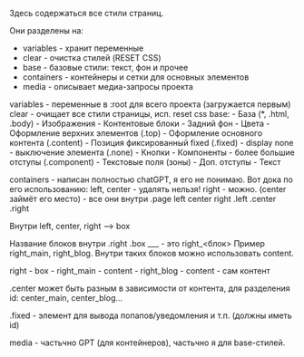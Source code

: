 Здесь содержаться все стили страниц.

Они разделены на:
* variables - хранит переменные
* clear - очистка стилей (RESET CSS)
* base - базовые стили: текст, фон и прочее
* containers - контейнеры и сетки для основных элементов
* media - описывает медиа-запросы проекта

variables - переменные в :root для всего проекта (загружается первым)
clear - очищает все стили страницы, исп. reset css
base:
    - База (*, .html, .body)
    - Изображения
    - Контентовые блоки
    - Задний фон
    - Цвета
    - Оформление верхних элементов (.top)
    - Оформление основного контента (.content)
    - Позиция фиксированный fixed (.fixed)
    - display none - выключение элемента (.none)
    - Кнопки
    - Компоненты - более большие отступы (.component)
    - Текстовые поля (зоны)
    - Доп. отступы
    - Текст

containers - написан полностью chatGPT, я его не понимаю. Вот дока по его использованию:
left, center - удалять нельзя! right - можно. (center займёт его место) - все они внутри .page
left center right
.left .center .right

Внутри left, center, right --> box

Название блоков внутри .right .box ___ - это right_<блок>
Пример right_main, right_blog. Внутри таких блоков можно использовать content.

right
    - box
        - right_main
            - content
        - right_blog
            - content
                - сам контент

.center может быть разным в зависимости от контента, для разделения id: center_main, center_blog...

.fixed - элемент для вывода попапов/уведомления и т.п. (должны иметь id)

media - частьчно GPT (для контейнеров), частьчно я для base-стилей.